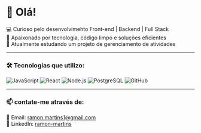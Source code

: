 # 👋 Olá! 

💻 Curioso pelo desenvolvimehto Front-end | Backend | Full Stack  
🚀 Apaixonado por tecnologia, código limpo e soluções eficientes  
🎯 Atualmente estudando um projeto de gerenciamento de atividades 

---

### 🛠️ Tecnologias que utilizo:  
![JavaScript](https://img.shields.io/badge/-JavaScript-F7DF1E?style=flat-square&logo=javascript&logoColor=black)
![React](https://img.shields.io/badge/-React-61DAFB?style=flat-square&logo=react&logoColor=black)
![Node.js](https://img.shields.io/badge/-Node.js-339933?style=flat-square&logo=node.js&logoColor=white)
![PostgreSQL](https://img.shields.io/badge/-PostgreSQL-4169E1?style=flat-square&logo=postgresql&logoColor=white)
![GitHub](https://img.shields.io/badge/-GitHub-181717?style=flat-square&logo=github&logoColor=white)

---

### 📫 contate-me através de: 
📩 Email: [ramon.martins1@gmail.com](mailto:ramon.martins1@gmail.com)  
💼 LinkedIn: [ramon-martins](https://www.linkedin.com/in/ramon-martins-55137614a)  


<!--
**ramon1martins1/ramon1martins1** is a ✨ _special_ ✨ repository because its `README.md` (this file) appears on your GitHub profile.

Here are some ideas to get you started:

- 🔭 I’m currently working on ...
- 🌱 I’m currently learning ...
- 👯 I’m looking to collaborate on ...
- 🤔 I’m looking for help with ...
- 💬 Ask me about ...
- 📫 How to reach me: ...
- 😄 Pronouns: ...
- ⚡ Fun fact: ...



-->
